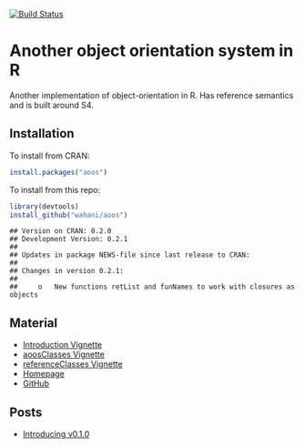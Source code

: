 [![Build Status](https://travis-ci.org/wahani/aoos.png?branch=master)](https://travis-ci.org/wahani/aoos)

# Another object orientation system in R
Another implementation of object-orientation in R. Has reference
semantics and is built around S4.

## Installation
To install from CRAN:

```r
install.packages("aoos")
```

To install from this repo:

```r
library(devtools)
install_github("wahani/aoos")
```


```
## Version on CRAN: 0.2.0 
## Development Version: 0.2.1 
## 
## Updates in package NEWS-file since last release to CRAN:
## 
## Changes in version 0.2.1:
## 
##     o   New functions retList and funNames to work with closures as objects
```

## Material

- [Introduction Vignette](https://wahani.github.io/aoos/vignettes/Introduction.html)
- [aoosClasses Vignette](https://wahani.github.io/aoos/vignettes/aoosClasses.html)
- [referenceClasses Vignette](https://wahani.github.io/aoos/vignettes/referenceClasses.html)
- [Homepage](https://wahani.github.io/aoos)
- [GitHub](https://github.com/wahani/aoos)

## Posts

- [Introducing v0.1.0](http://wahani.github.io/2015/01/Introducing-Another-Object-Orientation-System/)
